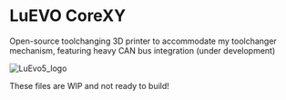 # LuEVO CoreXY

Open-source toolchanging 3D printer to accommodate my toolchanger mechanism, featuring heavy CAN bus integration (under development)

![LuEvo5_logo](https://user-images.githubusercontent.com/112611063/221423024-7f41916b-befb-4b81-af80-3378723ee36a.jpg)

These files are WIP and not ready to build!
